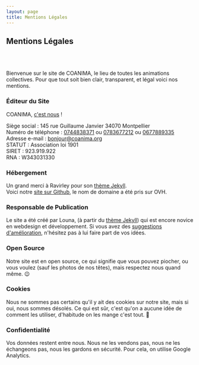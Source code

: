 ```yaml
---
layout: page
title: Mentions Légales
---
```


<div class="col-lg-12 text-center">
	<h2 class="section-heading text-uppercase">Mentions Légales</h2> <br> <br>
</div>

Bienvenue sur le site de COANIMA, le lieu de toutes les animations collectives. 
Pour que tout soit bien clair, transparent, et légal voici nos mentions.

### Éditeur du Site
COANIMA, [c'est nous](/nous) !

Siège social : 145 rue Guillaume Janvier 34070 Montpellier  
Numéro de téléphone : [0744838371](tel:+33744838371) ou [0783677212](tel:+33783677212) ou [0677889335](tel:+33677889335)  
Adresse e-mail : [bonjour@coanima.org](mailto:bonjour@coanima.org)  
STATUT : Association loi 1901  
SIRET : 923.919.922  
RNA : W343031330

### Hébergement
Un grand merci à Ravirley pour son [thème Jekyll](https://github.com/raviriley/agency-jekyll-theme).  
Voici notre [site sur Github](https://github.com/Co-anima/coanima.org), le nom de domaine a été pris sur OVH.

### Responsable de Publication
Le site a été créé par Louna, (à partir du [thème Jekyll](https://github.com/raviriley/agency-jekyll-theme)) qui est encore novice en webdesign et développement. Si vous avez des [suggestions d'amélioration](https://github.com/orgs/Co-anima/projects/1/), n'hésitez pas à lui faire part de vos idées.

### Open Source
Notre site est en open source, ce qui signifie que vous pouvez piocher, ou vous voulez (sauf les photos de nos têtes), mais respectez nous quand même. 😉

### Cookies
Nous ne sommes pas certains qu'il y ait des cookies sur notre site, mais si oui, nous sommes désolés. Ce qui est sûr, c'est qu'on a aucune idée de comment les utiliser, d'habitude on les mange c'est tout. 🍪

### Confidentialité
Vos données restent entre nous. Nous ne les vendons pas, nous ne les échangeons pas, nous les gardons en sécurité.
Pour cela, on utilise Google Analytics.

